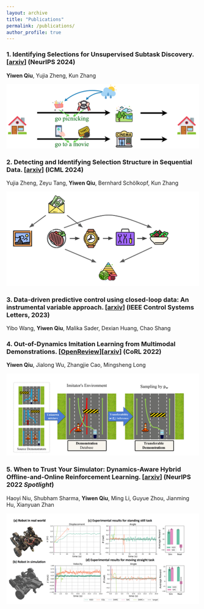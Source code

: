 ```yaml
---
layout: archive
title: "Publications"
permalink: /publications/
author_profile: true
---
```

### 1. Identifying Selections for Unsupervised Subtask Discovery. [[arxiv](https://arxiv.org/pdf/2410.21616v1)] (NeurIPS 2024)

**Yiwen Qiu**, Yujia Zheng, Kun Zhang

<center>
    <img src="../images/selection_subtask.png" width="600"  />
</center>

### 2. Detecting and Identifying Selection Structure in Sequential Data. [[arxiv](https://arxiv.org/pdf/2407.00529)] (ICML 2024)

Yujia Zheng, Zeyu Tang, **Yiwen Qiu**, Bernhard Schölkopf, Kun Zhang

<center>
    <img src="../images/selection_sequential.png" width="600"  />
</center>
<!-- Abstract: We argue that the selective inclusion of data points based on latent objectives is common in practical situations, such as music sequences. Since this selection process often distorts statistical analysis, previous work primarily views it as a bias to be corrected and proposes various methods to mitigate its effect. However, while controlling this bias is crucial, selection also offers an opportunity to provide a deeper insight into the hidden generation process, as it is a fundamental mechanism underlying what we observe. In particular, overlooking selection in sequential data can lead to an incomplete or overcomplicated inductive bias in modeling, such as assuming a universal autoregressive structure for all dependencies. Therefore, rather than merely viewing it as a bias, we explore the causal structure of selection in sequential data to delve deeper into the complete causal process. Specifically, we show that selection structure is identifiable without any parametric assumptions or interventional experiments. Moreover, even in cases where selection variables coexist with latent confounders, we still establish the nonparametric identifiability under appropriate structural conditions. Meanwhile, we also propose a provably correct algorithm to detect and identify selection structures as well as other types of dependencies. The framework has been validated empirically on both synthetic data and real-world music. -->

### 3. Data-driven predictive control using closed-loop data: An instrumental variable approach. [[arxiv](https://arxiv.org/pdf/2309.05916)] (IEEE Control Systems Letters, 2023)

Yibo Wang, **Yiwen Qiu**, Malika Sader, Dexian Huang, Chao Shang

<!-- Abstract: Current data-driven predictive control (DDPC)
methods heavily rely on data collected in open-loop operation
with elaborate design of inputs. However, due to safety or
economic concerns, systems may have to be under feedback
control, where only closed-loop data are available. In this
context, it remains challenging to implement DDPC using
closed-loop data. In this paper, we propose a new DDPC method
using closed-loop data by means of instrumental variables (IVs).
By drawing from closed-loop subspace identification, the use of
two forms of IVs is suggested to address the closed-loop issues
caused by feedback control and the correlation between inputs
and noise. Furthermore, a new DDPC formulation with a novel
IV-inspired regularizer is proposed, where a balance between
control cost minimization and weighted least-squares data
fitting can be made for improvement of control performance.
Numerical examples and application to a simulated industrial
furnace showcase the improved performance of the proposed
DDPC based on closed-loop data. -->


### 4. Out-of-Dynamics Imitation Learning from Multimodal Demonstrations. [[OpenReview](https://openreview.net/forum?id=X6CjiTWVRVr)][[arxiv](https://arxiv.org/abs/2211.06839v1)] (CoRL 2022)

**Yiwen Qiu**, Jialong Wu, Zhangjie Cao, Mingsheng Long

<!-- **Abstract**: Existing imitation learning works mainly assume that the demonstrator who collects demonstrations share the same dynamics as the imitator. However, the assumption limits the usage of imitation learning, especially when collecting demonstrations for the imitator is difficult. In this paper, we study out-of-dynamics imitation learning (OOD-IL), which relaxes the assumption to that the demonstrator and the imitator have the same state spaces but could have different action spaces and dynamics. **OOD-IL enables imitation learning to utilize demonstrations from a wide range of demonstrators** but introduces a new challenge: some demonstrations cannot be achieved by the imitator due to the different dynamics. We **firstly** design a novel sequence-based contrastive clustering algorithm to cluster demonstrations from the same mode to avoid the mutual interference of demonstrations from different modes, and then **learn the transferability** of each demonstration with an adversarial-learning based algorithm in each cluster.  We show the videos of our experiment results on our [website](https://sites.google.com/view/oodil). -->


<center>
    <img src="../images/1_transferable_demonstrations.jpeg" width="600"  />
    <!-- <figcaption>{ includeresults on our [website](https://sites.google.com/view/oodil)}</figcaption> -->
</center>

### 5. When to Trust Your Simulator: Dynamics-Aware Hybrid Offline-and-Online Reinforcement Learning. [[arxiv](https://arxiv.org/abs/2206.13464v1)] (NeurIPS 2022 *Spotlight*)

Haoyi Niu, Shubham Sharma, **Yiwen Qiu**, Ming Li, Guyue Zhou, Jianming Hu, Xianyuan Zhan

<!-- **Abstract**: Is it possible to combine learning from limited real data in offline RL and unrestricted exploration through imperfect simulators in online RL to address the drawbacks of both approaches? In this study, we propose the Dynamics-Aware Hybrid Offline-and-Online Reinforcement Learning (H2O) framework to provide an affirmative
 answer to this question. H2O introduces a dynamics-aware policy evaluation
 scheme, which adaptively penalizes the Q function learning on simulated state-
action pairs with large dynamics gaps, while also simultaneously allowing learning
 from a fixed real-world dataset. -->

<center>
    <img src="../images/2_wheel_legged.jpeg" width="600"  />
</center>